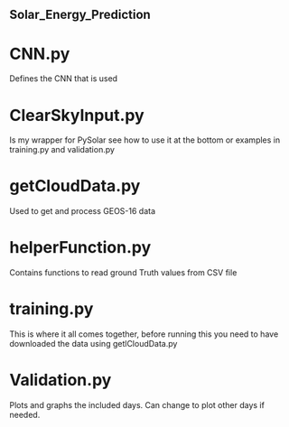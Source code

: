 ## Solar_Energy_Prediction
# CNN.py 
Defines the CNN that is used
# ClearSkyInput.py 
Is my wrapper for PySolar see how to use it at the bottom or examples in training.py and validation.py
# getCloudData.py 
Used to get and process GEOS-16 data
# helperFunction.py 
Contains functions to read ground Truth values from CSV file
# training.py 
This is where it all comes together, before running this you need to have downloaded the data using getlCloudData.py
# Validation.py 
Plots and graphs the included days. Can change to plot other days if needed.